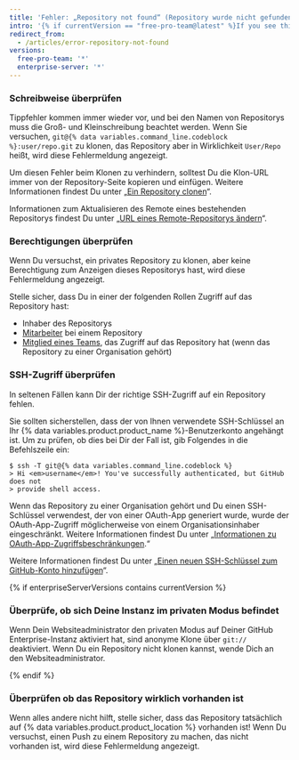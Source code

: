 ```yaml
---
title: 'Fehler: „Repository not found“ (Repository wurde nicht gefunden)'
intro: '{% if currentVersion == "free-pro-team@latest" %}If you see this error when cloning a repository, it means that the repository does not exist or you do not have permission to access it. Es gibt mehrere Möglichkeiten, dieses Problem zu lösen, je nach Ursache.{% else %}Wenn Dir beim Klonen eines Repositorys diese Fehlermeldung angezeigt wird, ist das Repository nicht vorhanden, Du hast keinen Zugriff darauf oder Deine GitHub Enterprise-Instanz befindet sich im privaten Modus. Es gibt mehrere Möglichkeiten, dieses Problem zu lösen, je nach Ursache.{% endif %}'
redirect_from:
  - /articles/error-repository-not-found
versions:
  free-pro-team: '*'
  enterprise-server: '*'
---
```


### Schreibweise überprüfen

Tippfehler kommen immer wieder vor, und bei den Namen von Repositorys muss die Groß- und Kleinschreibung beachtet werden.  Wenn Sie versuchen, `git@{% data variables.command_line.codeblock %}:user/repo.git` zu klonen, das Repository aber in Wirklichkeit `User/Repo` heißt, wird diese Fehlermeldung angezeigt.

Um diesen Fehler beim Klonen zu verhindern, solltest Du die Klon-URL immer von der Repository-Seite kopieren und einfügen. Weitere Informationen findest Du unter „[Ein Repository clonen](/articles/cloning-a-repository)“.

Informationen zum Aktualisieren des Remote eines bestehenden Repositorys findest Du unter „[URL eines Remote-Repositorys ändern](/articles/changing-a-remote-s-url)“.

### Berechtigungen überprüfen

Wenn Du versuchst, ein privates Repository zu klonen, aber keine Berechtigung zum Anzeigen dieses Repositorys hast, wird diese Fehlermeldung angezeigt.

Stelle sicher, dass Du in einer der folgenden Rollen Zugriff auf das Repository hast:

* Inhaber des Repositorys
* [Mitarbeiter](/articles/inviting-collaborators-to-a-personal-repository) bei einem Repository
* [Mitglied eines Teams](/articles/adding-organization-members-to-a-team), das Zugriff auf das Repository hat (wenn das Repository zu einer Organisation gehört)

### SSH-Zugriff überprüfen

In seltenen Fällen kann Dir der richtige SSH-Zugriff auf ein Repository fehlen.

Sie sollten sicherstellen, dass der von Ihnen verwendete SSH-Schlüssel an Ihr {% data variables.product.product_name %}-Benutzerkonto angehängt ist. Um zu prüfen, ob dies bei Dir der Fall ist, gib Folgendes in die Befehlszeile ein:

```shell
$ ssh -T git@{% data variables.command_line.codeblock %}
> Hi <em>username</em>! You've successfully authenticated, but GitHub does not
> provide shell access.
```

Wenn das Repository zu einer Organisation gehört und Du einen SSH-Schlüssel verwendest, der von einer OAuth-App generiert wurde, wurde der OAuth-App-Zugriff möglicherweise von einem Organisationsinhaber eingeschränkt. Weitere Informationen findest Du unter „<a href="/github/setting-up-and-managing-organizations-and-teams/about-oauth-app-access-restrictions" class="dotcom-only">Informationen zu OAuth-App-Zugriffsbeschränkungen</a>.“

Weitere Informationen findest Du unter „[Einen neuen SSH-Schlüssel zum GitHub-Konto hinzufügen](/articles/adding-a-new-ssh-key-to-your-github-account)“.

{% if enterpriseServerVersions contains currentVersion %}

### Überprüfe, ob sich Deine Instanz im privaten Modus befindet

Wenn Dein Websiteadministrator den privaten Modus auf Deiner GitHub Enterprise-Instanz aktiviert hat, sind anonyme Klone über `git://` deaktiviert. Wenn Du ein Repository nicht klonen kannst, wende Dich an den Websiteadministrator.

{% endif %}

### Überprüfen ob das Repository wirklich vorhanden ist

Wenn alles andere nicht hilft, stelle sicher, dass das Repository tatsächlich auf {% data variables.product.product_location %} vorhanden ist! Wenn Du versuchst, einen Push zu einem Repository zu machen, das nicht vorhanden ist, wird diese Fehlermeldung angezeigt.
